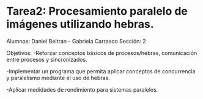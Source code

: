 # Tarea2: Procesamiento paralelo de imágenes utilizando hebras.
Alumnos: Daniel Beltran - Gabriela Carrasco
Sección: 2

Objetivos:
-Reforzar conceptos básicos de procesos/hebras, comunicación entre procesos y sincronizados.

-Implementar un programa que permita aplicar conceptos de concurrencia y paralelismo mediante el uso de hebras.

-Aplicar medidades de rendimiento para sistemas paralelos.
